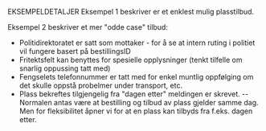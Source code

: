 EKSEMPELDETALJER
Eksempel 1 beskriver er et enklest mulig plasstilbud.

Eksempel 2 beskriver et mer "odde case" tilbud:

- Politidirektoratet er satt som mottaker - for å se at intern ruting i politiet vil fungere basert på bestillingsID
- Fritektsfelt kan benyttes for spesielle opplysninger (tenkt tilfelle om snarlig oppussing tatt med)
- Fengselets telefonnummer er tatt med for enkel muntlig oppfølging om det skulle oppstå probelmer under transport, etc.
- Plass bekreftes tilgjengelig fra "dagen etter" meldingen er skrevet.
  -- Normalen antas være at bestilling og tilbud av plass gjelder samme dag. Men for fleksibilitet åpner vi for at en plass kan tilbyds fra f.eks. dagen etter.
